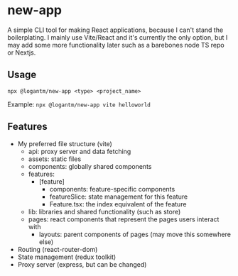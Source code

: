 # new-app

A simple CLI tool for making React applications, because I can't stand the boilerplating. I mainly use Vite/React and it's currently the only option, but I may add some more functionality later such as a barebones node TS repo or Nextjs.

## Usage

`npx @logantm/new-app <type> <project_name>`

Example:
`npx @logantm/new-app vite helloworld`

## Features

- My preferred file structure (vite)
  - api: proxy server and data fetching
  - assets: static files
  - components: globally shared components
  - features:
    - [feature]
      - components: feature-specific components
      - featureSlice: state management for this feature
      - Feature.tsx: the index equivalent of the feature
  - lib: libraries and shared functionality (such as store)
  - pages: react components that represent the pages users interact with
    - layouts: parent components of pages (may move this somewhere else)
- Routing (react-router-dom)
- State management (redux toolkit)
- Proxy server (express, but can be changed)
